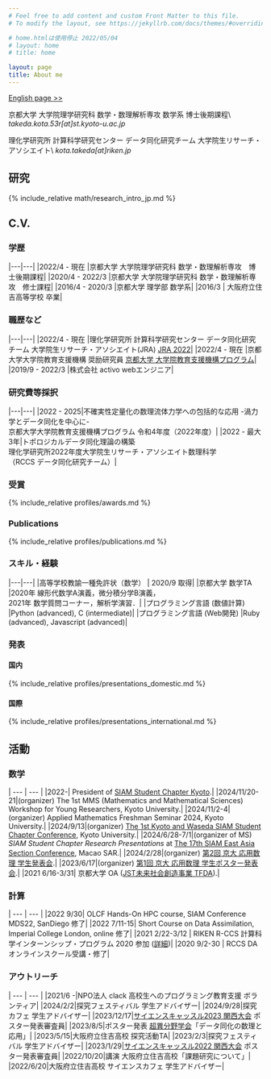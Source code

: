 ```yaml
---
# Feel free to add content and custom Front Matter to this file.
# To modify the layout, see https://jekyllrb.com/docs/themes/#overriding-theme-defaults

# home.htmlは使用停止 2022/05/04
# layout: home
# title: home

layout: page
title: About me
---
```

<!-- ## main -->

[English page >>](/en)

京都大学 大学院理学研究科 数学・数理解析専攻 数学系 博士後期課程\\
*takeda.kota.53r[at]st.kyoto-u.ac.jp*

理化学研究所 計算科学研究センター データ同化研究チーム 大学院生リサーチ・アソシエイト\\
*kota.takeda[at]riken.jp*

## 研究
{% include_relative math/research_intro_jp.md %}


## C.V.
### 学歴

|---|---|
|2022/4 - 現在 |京都大学 大学院理学研究科 数学・数理解析専攻　博士後期課程|
|2020/4 - 2022/3 |京都大学 大学院理学研究科 数学・数理解析専攻　修士課程|
|2016/4 - 2020/3 |京都大学 理学部 数学系|
|2016/3 | 大阪府立住吉高等学校 卒業|


### 職歴など

|---|---|
|2022/4 - 現在 |理化学研究所 計算科学研究センター データ同化研究チーム 大学院生リサーチ・アソシエイト(JRA) [JRA 2022](https://www.riken.jp/careers/programs/jra/jra2022/index.html)|
|2022/4 - 現在 |京都大学大学院教育支援機構 奨励研究員 [京都大学 大学院教育支援機構プログラム](https://www.kugd.k.kyoto-u.ac.jp/program)|
|2019/9 - 2022/3 |株式会社 activo webエンジニア|

### 研究費等採択

|---|---|
|2022 - 2025|不確実性定量化の数理流体力学への包括的な応用 -渦力学とデータ同化を中心に-<br> 京都大学大学院教育支援機構プログラム 令和4年度（2022年度）|
|2022 - 最大3年|トポロジカルデータ同化理論の構築<br>理化学研究所2022年度大学院生リサーチ・アソシエイト数理科学 <br>（RCCS データ同化研究チーム）|


### 受賞
{% include_relative profiles/awards.md %}

### Publications
{% include_relative profiles/publications.md %}

### スキル・経験

|---|---|
|高等学校教諭一種免許状（数学） | 2020/9 取得|
|京都大学 数学TA |2020年 線形代数学A演義，微分積分学B演義，<br>2021年 数学質問コーナー，解析学演習．|
|プログラミング言語 (数値計算) |Python (advanced), C (intermediate)|
|プログラミング言語 (Web開発) |Ruby (advanced), Javascript (advanced)|

### 発表
#### 国内
{% include_relative profiles/presentations_domestic.md %}

#### 国際
{% include_relative profiles/presentations_international.md %}

  <!-- TODO: contributorリスト -->


## 活動
### 数学

  | --- | --- |
  |2022-| President of [SIAM Student Chapter Kyoto](https://sites.google.com/view/siam-sc-kyoto/home).|
  |2024/11/20-21|(organizer) The 1st MMS (Mathematics and Mathematical Sciences) Workshop for Young Researchers, Kyoto University.|
  |2024/11/2-4|(organizer) Applied Mathematics Freshman Seminar 2024, Kyoto University.|
  |2024/9/13|(organizer) [The 1st Kyoto and Waseda SIAM Student Chapter Conference](https://sites.google.com/view/siam-sc-kyoto/event/kyoto-waseda-first), Kyoto University.|
  |2024/6/28-7/1|(organizer of MS) *SIAM Student Chapter Research Presentations* at [The 17th SIAM East Asia Section Conference](https://www.easiam2024.org/), Macao SAR.|
  |2024/2/28|(organizer) [第2回 京大 応用数理 学生発表会](https://sites.google.com/view/siam-sc-kyoto/event/poster-presentation-2024).|
  |2023/6/17|(organizer) [第1回 京大 応用数理 学生ポスター発表会](https://sites.google.com/view/siam-sc-kyoto/event/poster2023).|
  |2021 6/16-3/31| 京都大学 OA ([JST未来社会創造事業 TFDA](https://tfda.jp/)).|
  
### 計算

  | --- | --- |
  |2022 9/30| OLCF Hands-On HPC course, SIAM Conference MDS22, SanDiego 修了|
  |2022 7/11-15| Short Course on Data Assimilation, Imperial College London, online 修了|
  |2021 2/22-3/12 | RIKEN R-CCS 計算科学インターンシップ・プログラム 2020 参加 ([詳細](https://www.r-ccs.riken.jp/library/event/200604/))|
  |2020 9/2-30 | RCCS DAオンラインスクール受講・修了|

  <!-- TODO: SIAM SC kyotoのリンクとstudent chapterのリンク -->

### アウトリーチ

  | --- | --- |
  |2021/6 -|NPO法人 clack 高校生へのプログラミング教育支援 ボランティア|
  |2024/2/2|探究フェスティバル 学生アドバイザー|
  |2024/9/28|探究カフェ 学生アドバイザー|
  |2023/12/17|[サイエンスキャッスル2023 関西大会](https://s-castle.com/news/26824/) ポスター発表審査員|
  |2023/8/5|ポスター発表 [超異分野学会](https://lne.st/2023/07/18/hic-osaka2023-poster/)「データ同化の数理と応用」|
  |2023/5/15|大阪府立住吉高校 探究活動TA|
  |2023/2/3|探究フェスティバル 学生アドバイザー|
  |2023/1/29|[サイエンスキャッスル2022 関西大会](https://s-castle.com/news/18292/) ポスター発表審査員|
  |2022/10/20|講演 大阪府立住吉高校「課題研究について」|
  |2022/6/20|大阪府立住吉高校 サイエンスカフェ 学生アドバイザー|
